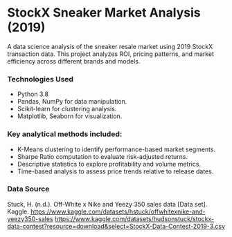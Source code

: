 # StockX Sneaker Market Analysis (2019)

A data science analysis of the sneaker resale market using 2019 StockX transaction data. This project analyzes ROI, pricing patterns, and market efficiency across different brands and models.

### Technologies Used
- Python 3.8
- Pandas, NumPy for data manipulation.
- Scikit-learn for clustering analysis.
- Matplotlib, Seaborn for visualization.

### Key analytical methods included:
- K-Means clustering to identify performance-based market segments.
- Sharpe Ratio computation to evaluate risk-adjusted returns.
- Descriptive statistics to explore profitability and volume metrics.
- Time-based analysis to assess price trends relative to release dates.

### Data Source
Stuck, H. (n.d.). Off-White x Nike and Yeezy 350 sales data [Data set]. Kaggle. https://www.kaggle.com/datasets/hstuck/offwhitexnike-and-yeezy350-sales
https://www.kaggle.com/datasets/hudsonstuck/stockx-data-contest?resource=download&select=StockX-Data-Contest-2019-3.csv
